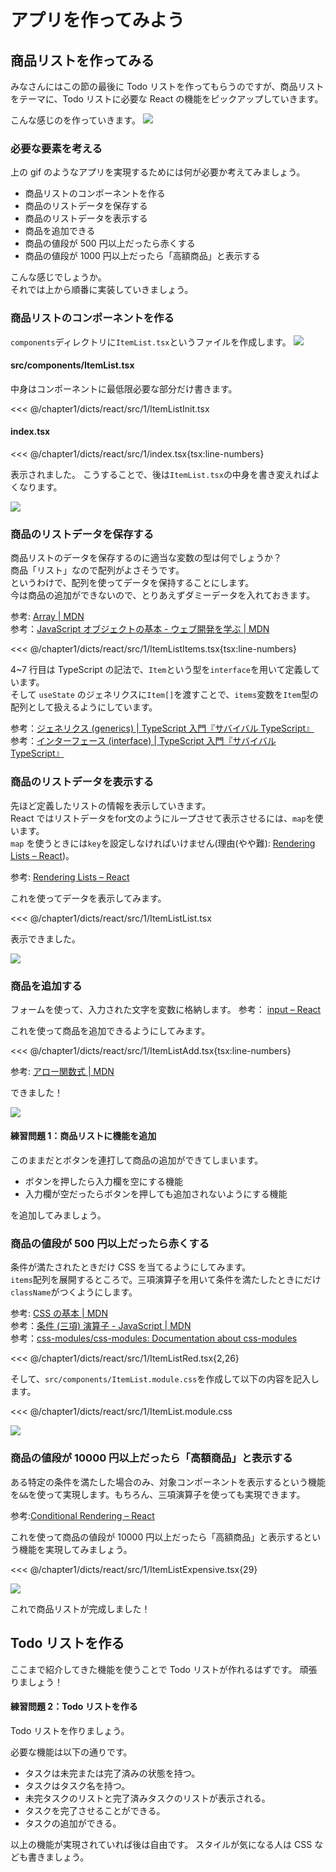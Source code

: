 # アプリを作ってみよう

## 商品リストを作ってみる

みなさんにはこの節の最後に Todo リストを作ってもらうのですが、商品リストをテーマに、Todo リストに必要な React の機能をピックアップしていきます。

こんな感じのを作っていきます。
![](images/1/preview.gif)

### 必要な要素を考える

上の gif のようなアプリを実現するためには何が必要か考えてみましょう。

- 商品リストのコンポーネントを作る
- 商品のリストデータを保存する
- 商品のリストデータを表示する
- 商品を追加できる
- 商品の値段が 500 円以上だったら赤くする
- 商品の値段が 1000 円以上だったら「高額商品」と表示する

こんな感じでしょうか。  
それでは上から順番に実装していきましょう。

### 商品リストのコンポーネントを作る

`components`ディレクトリに`ItemList.tsx`というファイルを作成します。
![](images/1/directory.png)

#### src/components/ItemList.tsx

中身はコンポーネントに最低限必要な部分だけ書きます。

<<< @/chapter1/dicts/react/src/1/ItemListInit.tsx

#### index.tsx

<<< @/chapter1/dicts/react/src/1/index.tsx{tsx:line-numbers}

表示されました。
こうすることで、後は`ItemList.tsx`の中身を書き変えればよくなります。

![](images/1/itemlist-setup.png)

### 商品のリストデータを保存する

商品リストのデータを保存するのに適当な変数の型は何でしょうか？  
商品「リスト」なので配列がよさそうです。  
というわけで、配列を使ってデータを保持することにします。  
今は商品の追加ができないので、とりあえずダミーデータを入れておきます。

参考: [Array | MDN](https://developer.mozilla.org/ja/docs/Web/JavaScript/Reference/Global_Objects/Array)  
参考：[JavaScript オブジェクトの基本 - ウェブ開発を学ぶ | MDN](https://developer.mozilla.org/ja/docs/Learn/JavaScript/Objects/Basics)

<<< @/chapter1/dicts/react/src/1/ItemListItems.tsx{tsx:line-numbers}

4~7 行目は TypeScript の記法で、`Item`という型を`interface`を用いて定義しています。  
そして `useState` のジェネリクスに`Item[]`を渡すことで、`items`変数を`Item`型の配列として扱えるようにしています。

参考：[ジェネリクス (generics) | TypeScript 入門『サバイバル TypeScript』](https://typescriptbook.jp/reference/generics)  
参考：[インターフェース (interface) | TypeScript 入門『サバイバル TypeScript』](https://typescriptbook.jp/reference/object-oriented/interface)

### 商品のリストデータを表示する

先ほど定義したリストの情報を表示していきます。  
React ではリストデータをfor文のようにループさせて表示させるには、`map`を使います。  
`map` を使うときには`key`を設定しなければいけません(理由(やや難): [Rendering Lists – React](https://react.dev/learn/rendering-lists#keeping-list-items-in-order-with-key))。

参考: [Rendering Lists – React](https://react.dev/learn/rendering-lists)

これを使ってデータを表示してみます。

<<< @/chapter1/dicts/react/src/1/ItemListList.tsx

表示できました。

![](images/1/itemlist.png)

### 商品を追加する

フォームを使って、入力された文字を変数に格納します。
参考： [input – React](https://react.dev/reference/react-dom/components/input#controlling-an-input-with-a-state-variable)

これを使って商品を追加できるようにしてみます。

<<< @/chapter1/dicts/react/src/1/ItemListAdd.tsx{tsx:line-numbers}

参考: [アロー関数式 | MDN](https://developer.mozilla.org/ja/docs/Web/JavaScript/Reference/Functions/Arrow_functions)

できました！

![](images/1/add-item.gif)

#### 練習問題 1：商品リストに機能を追加

このままだとボタンを連打して商品の追加ができてしまいます。

- ボタンを押したら入力欄を空にする機能
- 入力欄が空だったらボタンを押しても追加されないようにする機能

を追加してみましょう。

### 商品の値段が 500 円以上だったら赤くする


条件が満たされたときだけ CSS を当てるようにしてみます。  
`items`配列を展開するところで。三項演算子を用いて条件を満たしたときにだけ`className`がつくようにします。

参考: [CSS の基本 | MDN](https://developer.mozilla.org/ja/docs/Learn/Getting_started_with_the_web/CSS_basics)  
参考：[条件 (三項) 演算子 - JavaScript | MDN](https://developer.mozilla.org/ja/docs/Web/JavaScript/Reference/Operators/Conditional_operator)  
参考：[css-modules/css-modules: Documentation about css-modules](https://github.com/css-modules/css-modules)  

<<< @/chapter1/dicts/react/src/1/ItemListRed.tsx{2,26}

そして、`src/components/ItemList.module.css`を作成して以下の内容を記入します。

<<< @/chapter1/dicts/react/src/1/ItemList.module.css

![](images/1/red.png)

### 商品の値段が 10000 円以上だったら「高額商品」と表示する

ある特定の条件を満たした場合のみ、対象コンポーネントを表示するという機能を`&&`を使って実現します。もちろん、三項演算子を使っても実現できます。

参考:[Conditional Rendering – React](https://react.dev/learn/conditional-rendering)

これを使って商品の値段が 10000 円以上だったら「高額商品」と表示するという機能を実現してみましょう。

<<< @/chapter1/dicts/react/src/1/ItemListExpensive.tsx{29}

![](images/1/expensive.png)

これで商品リストが完成しました！

## Todo リストを作る

ここまで紹介してきた機能を使うことで Todo リストが作れるはずです。
頑張りましょう！

#### 練習問題 2：Todo リストを作る

Todo リストを作りましょう。

必要な機能は以下の通りです。

- タスクは未完または完了済みの状態を持つ。
- タスクはタスク名を持つ。
- 未完タスクのリストと完了済みタスクのリストが表示される。
- タスクを完了させることができる。
- タスクの追加ができる。

以上の機能が実現されていれば後は自由です。
スタイルが気になる人は CSS なども書きましょう。
